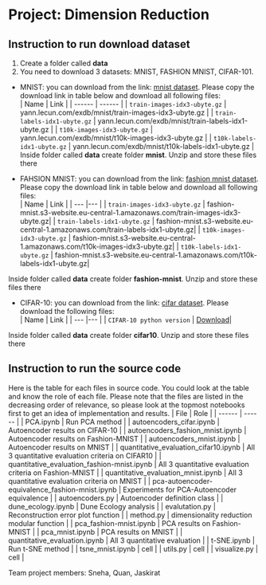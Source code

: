 # Project: Dimension Reduction

## Instruction to run download dataset
1. Create a folder called **data**
2. You need to download 3 datasets: MNIST, FASHION MNIST, CIFAR-101.
- MNIST: you can download from the link: [mnist dataset](http://yann.lecun.com/exdb/mnist/). Please copy the download link in table below and download all following files:<br/>
    | Name | Link |
    | ------ | ------ |
    | `train-images-idx3-ubyte.gz` | yann.lecun.com/exdb/mnist/train-images-idx3-ubyte.gz |
    | `train-labels-idx1-ubyte.gz` | yann.lecun.com/exdb/mnist/train-labels-idx1-ubyte.gz |
    | `t10k-images-idx3-ubyte.gz` | yann.lecun.com/exdb/mnist/t10k-images-idx3-ubyte.gz |
    | `t10k-labels-idx1-ubyte.gz` | yann.lecun.com/exdb/mnist/t10k-labels-idx1-ubyte.gz |
Inside folder called **data** create folder  **mnist**. Unzip and store these files there

- FAHSION MNIST: you can download from the link: [fashion mnist dataset](https://github.com/zalandoresearch/fashion-mnist). Please copy the download link in table below and download all following files:<br/>
    | Name  | Link | 
    | --- |--- |
    | `train-images-idx3-ubyte.gz`  | fashion-mnist.s3-website.eu-central-1.amazonaws.com/train-images-idx3-ubyte.gz|
    | `train-labels-idx1-ubyte.gz`  | fashion-mnist.s3-website.eu-central-1.amazonaws.com/train-labels-idx1-ubyte.gz|
    | `t10k-images-idx3-ubyte.gz`  | fashion-mnist.s3-website.eu-central-1.amazonaws.com/t10k-images-idx3-ubyte.gz|
    | `t10k-labels-idx1-ubyte.gz`  | fashion-mnist.s3-website.eu-central-1.amazonaws.com/t10k-labels-idx1-ubyte.gz|


Inside folder called **data** create folder  **fashion-mnist**. Unzip and store these files there
- CIFAR-10: you can download from the link: [cifar dataset](https://www.cs.toronto.edu/~kriz/cifar.html). Please download the following files:<br/>
    | Name  | Link | 
    | --- |--- |
    | `CIFAR-10 python version`  | [Download](https://www.cs.toronto.edu/~kriz/cifar-10-python.tar.gz)|
    

Inside folder called **data** create folder  **cifar10**. Unzip and store these files there

## Instruction to run the source code

Here is the table for each files in source code. You could look at the table and know the role of each file. Please note that the files are listed in the decreasing order of relevance, so please look at the topmost notebooks first to get an idea of implementation and results.
| File | Role |
| ------ | ------ |
| PCA.ipynb | Run PCA method |
| autoencoders_cifar.ipynb | Autoencoder results on CIFAR-10 |
| autoencoders_fashion_mnist.ipynb | Autoencoder results on Fashion-MNIST |
| autoencoders_mnist.ipynb | Autoencoder results on MNIST |
| quantitative_evaluation_cifar10.ipynb | All 3 quantitative evaluation criteria on CIFAR10 |
| quantitative_evaluation_fashion-mnist.ipynb | All 3 quantitative evaluation criteria on Fashion-MNIST |
| quantitative_evaluation_mnist.ipynb | All 3 quantitative evaluation criteria on MNIST |
| pca-autoencoder-equivalence_fashion-mnist.ipynb | Experiments for PCA-Autoencoder equivalence |
| autoencoders.py | Autoencoder definition class  |
| dune_ecology.ipynb | Dune Ecology analysis |
| evalutation.py | Reconstruction error plot function |
| method.py | dimensionality reduction modular function |
| pca_fashion-mnist.ipynb | PCA results on Fashion-MNIST  |
| pca_mnist.ipynb | PCA results on MNIST |
| quantitative_evaluation.ipynb | All 3 quantitative evaluation |
| t-SNE.ipynb | Run t-SNE method  |
| tsne_mnist.ipynb | cell |
| utils.py  | cell |
| visualize.py | cell |

 


Team project members: Sneha, Quan, Jaskirat 
